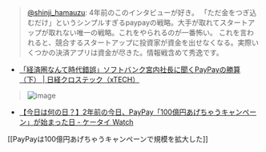 
> [@shinji_hamauzu](https://twitter.com/shinji_hamauzu/status/1686202145107025920): 4年前のこのインタビューが好き。
> 「ただ金をつぎ込むだけ」というシンプルすぎるpaypayの戦略。大手が取れてスタートアップが取れない唯一の戦略。これをやられるのが一番怖い。
> これを言われると、競合するスタートアップに投資家が資金を出せなくなる。実際いくつかの決済アプリは資金が尽きた。情報戦含めて秀逸です。
- [「経済圏なんて時代錯誤」ソフトバンク宮内社長に聞くPayPayの勝算（下） | 日経クロステック（xTECH）](https://xtech.nikkei.com/atcl/nxt/column/18/00677/070800020/)

> ![image](https://gyazo.com/b7acc226e398b2356b7cc53a361cfd0e/thumb/1000)
- [【今日は何の日？】2年前の今日、PayPay「100億円あげちゃうキャンペーン」が始まった日 - ケータイ Watch](https://k-tai.watch.impress.co.jp/docs/special/20th/1292737.html)

[[PayPayは100億円あげちゃうキャンペーンで規模を拡大した]]

